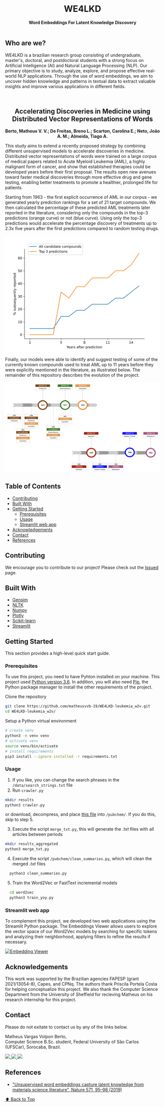 <div align="center">
  <br>
  <h1>WE4LKD</h1>
  <strong>Word Embeddings For Latent Knowledge Discovery</strong>
</div>
<br>

## Who are we?

WE4LKD is a brazilian research group consisting of undergraduate, master's, doctoral, and postdoctoral students with a strong focus on Artificial Intelligence (AI) and Natural Language Processing (NLP). Our primary objective is to study, analyze, explore, and propose effective real-world NLP applications. Through the use of word embeddings, we aim to uncover hidden knowledge and patterns in textual data to extract valuable insights and improve various applications in different fields.

<div align="center">
  <br>
  <h2>Accelerating Discoveries in Medicine using Distributed Vector Representations of Words</h2>
  <strong>Berto, Matheus V. V.; De Freitas, Breno L.; Scarton, Carolina E.; Neto, João A. M.; Almeida, Tiago A.</strong><br>
</div>

This study aims to extend a recently proposed strategy by combining different unsupervised models to accelerate discoveries in medicine. Distributed vector representations of words were trained on a large corpus of medical papers related to Acute Myeloid Leukemia (AML), a highly malignant form of cancer, and show that established therapies could be developed years before their first proposal. The results open new avenues toward faster medical discoveries through more effective drug and gene testing, enabling better treatments to promote a healthier, prolonged life for patients.

Starting from 1963 - the first explicit occurrence of AML in our corpus - we generated yearly prediction rankings for a set of 21 target compounds. We then calculated the percentage of these predicted AML treatments later reported in the literature, considering only the compounds in the top-3 predictions (orange curve) or not (blue curve). Using only the top-3 predictions would accelerate the percentage discovery of treatments up to 2.3x five years after the first predictions compared to random testing drugs.

<div>
  <img src=/data/w2v_percentage_reported_top3_and_all.jpg>
</div>

Finally, our models were able to identify and suggest testing of some of the currently known compounds used to treat AML up to 11 years before they were explicitly mentioned in the literature, as illustrated below. The remainder of this repository describes the evolution of the project.

<div>
  <img src=/data/final_results.png>
</div>

## Table of Contents

- [Contributing](#contributing)
- [Built With](#built-with)
- [Getting Started](#getting-started)
  - [Prerequisites](#prerequisites)
  - [Usage](#usage)
  - [Streamlit web app](#streamlit-web-app)
- [Acknowledgements](#acknowledgements)
- [Contact](#contact)
- [References](#references)

## Contributing

We encourage you to contribute to our project! Please check out the
[Issued](https://github.com/matheusvvb-19/WE4LKD-leukemia_w2v/issues)
page.

## Built With

* [Gensim](https://radimrehurek.com/gensim/)
* [NLTK](https://www.nltk.org/)
* [Numpy](https://numpy.org/)
* [Plotly](https://plotly.com/)
* [Scikit-learn](https://scikit-learn.org/stable/)
* [Streamlit](https://streamlit.io/)

## Getting Started

This section provides a high-level quick start guide.

### Prerequisites

To use this project, you need to have Pyhton installed on your machine. This project used [Python version 3.6](https://www.python.org/downloads/release/python-360/). In addition, you will also need [Pip](https://pypi.org/project/pip/), the Python package manager to install the other requirements of the project.

Clone the repository
```sh
git clone https://github.com/matheusvvb-19/WE4LKD-leukemia_w2v.git
cd WE4LKD-leukemia_w2v/
```

Setup a Python virtual environment
```sh
# create venv
python3 -m venv venv
# activate venv
source venv/bin/activate
# install requirements
pip3 install --ignore-installed -r requirements.txt
```

### Usage

1. If you like, you can change the search phrases in the `/data/search_strings.txt` file
2. Run `crawler.py`
  ```sh
  mkdir results
  python3 crawler.py
  ```
or download, decompress, and place [this file](https://drive.google.com/file/d/1TY9AKbXYUNHKF6QYHGyJjB4SOypuhNkA/view?usp=sharing) into `/pubchem/`. If you do this, skip to step 5.

3. Execute the script `merge_txt.py`, this will generate the _.txt_ files with all articles between periods
  ```sh
  mkdir results_aggregated
  python3 merge_txt.py
  ```
4. Execute the script `/pubchem/clean_summaries.py`, which will clean the merged _.txt_ files
```sh
  python3 clean_summaries.py
```
5. Train the Word2Vec or FastText incremental models
```sh
  cd word2vec
  python3 train_yoy.py
```

### Streamlit web app

To complement this project, we developed two web applications using the Streamlit Python package. The Embeddings Viewer allows users to explore the vector space of our Word2Vec models by searching for specific tokens and analyzing their neighborhood, applying filters to refine the results if necessary.

[![Embedding Viewer](https://static.streamlit.io/badges/streamlit_badge_black_white.svg)](https://embedding-viewer.streamlit.app)

## Acknowledgements

This work was supported by the Brazilian agencies FAPESP (grant  2021/13054-8), Capes, and CPNq. The authors thank Priscila Portela Costa for helping conceptualize this project. We also thank the Computer Science Department from the University of Sheffield for recieving Matheus on his research internship for this project.

## Contact

Please do not exitate to contact us by any of the links below.
<div>
  <p>
    Matheus Vargas Volpon Berto,<br>
    Computer Science B.Sc. student, Federal University of São Carlos (UFSCar), Sorocaba, Brazil.
  </p>
  
  <a rel="nofollow noreferrer" href="https://www.linkedin.com/in/matheus-volpon/">
    <img src="https://img.shields.io/badge/LinkedIn-0077B5?style=for-the-badge&logo=linkedin&logoColor=white"/>
  </a>

  <a rel="nofollow noreferrer" href="mailto:matheusvvb@hotmail.com">
    <img src="https://img.shields.io/badge/Microsoft_Outlook-0078D4?style=for-the-badge&logo=microsoft-outlook&logoColor=white"/>
  </a>

  <a rel="nofollow noreferrer" href="https://github.com/matheusvvb-19">
    <img src="https://img.shields.io/badge/GitHub-100000?style=for-the-badge&logo=github&logoColor=white"/>
  </a>
</div>

## References

* ["Unsupervised word embeddings capture latent knowledge from materials science literature", Nature 571, 95–98 (2019)](https://github.com/materialsintelligence/mat2vec)

[⬆ Back to Top](#Table-of-contents)
